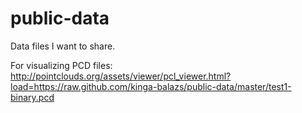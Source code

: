 public-data
===========

Data files I want to share.

For visualizing PCD files: http://pointclouds.org/assets/viewer/pcl_viewer.html?load=https://raw.github.com/kinga-balazs/public-data/master/test1-binary.pcd

